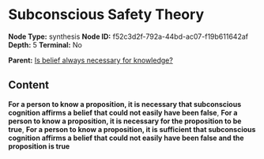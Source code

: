 # Subconscious Safety Theory

**Node Type:** synthesis
**Node ID:** f52c3d2f-792a-44bd-ac07-f19b611642af
**Depth:** 5
**Terminal:** No

**Parent:** [Is belief always necessary for knowledge?](is-belief-always-necessary-for-knowledge-antithesis-50453791-8087-4fc4-8a73-34a7e7bee9ed.md)

## Content

**For a person to know a proposition, it is necessary that subconscious cognition affirms a belief that could not easily have been false**, **For a person to know a proposition, it is necessary for the proposition to be true**, **For a person to know a proposition, it is sufficient that subconscious cognition affirms a belief that could not easily have been false and the proposition is true**
